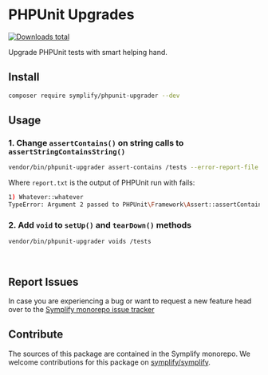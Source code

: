 # PHPUnit Upgrades

[![Downloads total](https://img.shields.io/packagist/dt/symplify/phpunit-upgrader.svg?style=flat-square)](https://packagist.org/packages/symplify/phpunit-upgrader/stats)

Upgrade PHPUnit tests with smart helping hand.

## Install

```bash
composer require symplify/phpunit-upgrader --dev
```

## Usage

### 1. Change `assertContains()` on string calls to `assertStringContainsString()`

```bash
vendor/bin/phpunit-upgrader assert-contains /tests --error-report-file report.txt
```

Where `report.txt` is the output of PHPUnit run with fails:

```bash
1) Whatever::whatever
TypeError: Argument 2 passed to PHPUnit\Framework\Assert::assertContains() must be iterable, string given, called in somePath.php on line 100
```

### 2. Add `void` to `setUp()` and `tearDown()` methods

```bash
vendor/bin/phpunit-upgrader voids /tests
```

<br>

## Report Issues

In case you are experiencing a bug or want to request a new feature head over to the [Symplify monorepo issue tracker](https://github.com/symplify/symplify/issues)

## Contribute

The sources of this package are contained in the Symplify monorepo. We welcome contributions for this package on [symplify/symplify](https://github.com/symplify/symplify).

